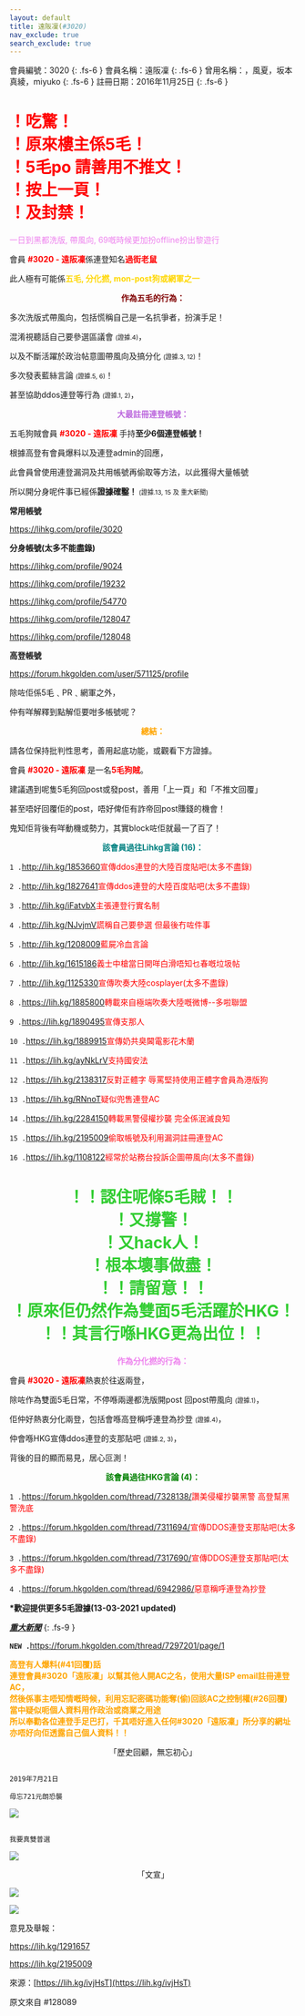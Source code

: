 ```yaml
---
layout: default
title: 遠阪凜(#3020)
nav_exclude: true
search_exclude: true
---
```


會員編號：3020
{: .fs-6 }
會員名稱：遠阪凜
{: .fs-6 }
曾用名稱：，風夏，坂本真綾，miyuko
{: .fs-6 }
註冊日期：2016年11月25日
{: .fs-6 }

<h1 style="color:red;">！吃驚！<br>！原來樓主係5毛！<br>！5毛po 請善用不推文！<br>！按上一頁！<br>！及封禁！</h1>

<p style="color:violet;">一日到黑都洗版, 帶風向, 69嘅時候更加扮offline扮出黎遊行</p>

會員 <a style="color:red"><b>#3020 - 遠阪凜</b></a>係連登知名<a style="color:red"><b>過街老鼠</b></a>

此人極有可能係<a style="color:gold"><b>五毛, 分化撚, mon-post狗或網軍之一</b></a>

<p style="color:maroon" align="center"><b>作為五毛的行為：</b></p>

多次洗版式帶風向，包括慌稱自己是一名抗爭者，扮演手足！

混淆視聽話自己要參選區議會 <a style="font-size:11px">(證據.4)</a>，

以及不斷活躍於政治帖意圖帶風向及搞分化 <a style="font-size:11px">(證據.3, 12)</a>！

多次發表藍絲言論 <a style="font-size:11px">(證據.5, 6)</a>！

甚至協助ddos連登等行為 <a style="font-size:11px">(證據.1, 2)</a>，


<p style="color:#b6d" align="center"><b>大最註冊連登帳號：</b></p>

五毛狗賊會員 <a style="color:red"><b>#3020 - 遠阪凜</b> </a>手持<b>至少6個連登帳號！</b>

根據高登有會員爆料以及連登admin的回應，

此會員曾使用連登漏洞及共用帳號再偷取等方法，以此獲得大量帳號

所以開分身呢件事已經係<b>證據確鑿！ </b> <a style="font-size:11px">(證據.13, 15 及 重大新聞)</a>

<b>常用帳號</b>

<a href="https://lihkg.com/profile/3020">https://lihkg.com/profile/3020</a>

<b>分身帳號(太多不能盡錄)</b>

<a href="https://lihkg.com/profile/9024">https://lihkg.com/profile/9024</a>

<a href="https://lihkg.com/profile/19232">https://lihkg.com/profile/19232</a>

<a href="https://lihkg.com/profile/54770">https://lihkg.com/profile/54770</a>

<a href="https://lihkg.com/profile/128047">https://lihkg.com/profile/128047</a>

<a href="https://lihkg.com/profile/128048">https://lihkg.com/profile/128048</a>

<b>高登帳號</b>

<a href="https://forum.hkgolden.com/user/571125/profile">https://forum.hkgolden.com/user/571125/profile</a>



除咗佢係5毛﹑PR﹑網軍之外，

仲有咩解釋到點解佢要咁多帳號呢？


<p style="color:orange" align="center"><b>總結：</b></p>

請各位保持批判性思考，善用起底功能，或觀看下方證據。

會員 <b><a style="color:red">#3020 - 遠阪凜</a></b> 是一名<b><a style="color:red">5毛狗賊</a></b>。

建議遇到呢隻5毛狗回post或發post，善用「上一頁」和「不推文回覆」

甚至唔好回覆佢的post，唔好俾佢有詐帝回post賺錢的機會！

鬼知佢背後有咩動機或勢力，其實block咗佢就最一了百了！


<p style="color:teal" align="center"><b>該會員過往Lihkg言論 (16)：</b></p> 

`1 .`<a href="http://lih.kg/1853660">http://lih.kg/1853660</a><a style="color:red">宣傳ddos連登的大陸百度貼吧(太多不盡錄)</a>

`2 .`<a href="http://lih.kg/1827641">http://lih.kg/1827641</a><a style="color:red">宣傳ddos連登的大陸百度貼吧(太多不盡錄)</a>

`3 .`<a href="http://lih.kg/iFatvbX">http://lih.kg/iFatvbX</a><a style="color:red">主張連登行實名制</a>

`4 .`<a href="http://lih.kg/NJvjmV">http://lih.kg/NJvjmV</a><a style="color:red">謊稱自己要參選 但最後冇咗件事</a>

`5 .`<a href="http://lih.kg/1208009">http://lih.kg/1208009</a><a style="color:red">藍屍冷血言論</a>

`6 .`<a href="http://lih.kg/1615186">http://lih.kg/1615186</a><a style="color:red">義士中槍當日開咩白滑唔知乜春嘅垃圾帖</a>

`7 .`<a href="http://lih.kg/1125330">http://lih.kg/1125330</a><a style="color:red">宣傳吹奏大陸cosplayer(太多不盡錄)</a>

`8 .`<a href="https://lih.kg/1885800">https://lih.kg/1885800</a><a style="color:red">轉載來自極端吹奏大陸嘅微博--多啦聯盟</a>

`9 .`<a href="https://lih.kg/1890495">https://lih.kg/1890495</a><a style="color:red">宣傳支那人</a>

`10 .`<a href="https://lih.kg/1889915">https://lih.kg/1889915</a><a style="color:red">宣傳奶共臭閪電影花木蘭</a>

`11 .`<a href="https://lih.kg/ayNkLrV">https://lih.kg/ayNkLrV</a><a style="color:red">支持國安法</a>

`12 .`<a href="https://lih.kg/2138317">https://lih.kg/2138317</a><a style="color:red">反對正體字 辱罵堅持使用正體字會員為港版狗</a>

`13 .`<a href="https://lih.kg/RNnoT">https://lih.kg/RNnoT</a><a style="color:red">疑似兜售連登AC</a>

`14 .`<a href="https://lih.kg/2284150">https://lih.kg/2284150</a><a style="color:red">轉載黑警侵權抄襲 完全係泯滅良知</a>

`15 .`<a href="https://lih.kg/2195009">https://lih.kg/2195009</a><a style="color:red">偷取帳號及利用漏洞註冊連登AC</a>

`16 .`<a href="https://lih.kg/1108122">https://lih.kg/1108122</a><a style="color:red">經常於站務台投訴企圖帶風向(太多不盡錄)</a>

<h1 style="color:limegreen" align="center">！！認住呢條5毛賊！！<br>！又撐警！<br>！又hack人！<br>！根本壞事做盡！<br>！！請留意！！<br>！原來佢仍然作為雙面5毛活躍於HKG！<br>！！其言行喺HKG更為出位！！</h1>

<p style="color:violet" align="center"><b>作為分化撚的行為：</b></p>
  
會員 <b><a style="color:red">#3020 - 遠阪凜</a></b>熱衷於往返兩登，

除咗作為雙面5毛日常，不停喺兩邊都洗版開post 回post帶風向 <a style="font-size:11px">(證據.1)</a>，

佢仲好熱衷分化兩登，包括會喺高登稱呼連登為抄登 <a style="font-size:11px">(證據.4)</a>，

仲會喺HKG宣傳ddos連登的支那貼吧 <a style="font-size:11px">(證據.2, 3)</a>，

背後的目的顯而易見，居心叵測！


<p style="color:green" align="center"><b>該會員過往HKG言論 (4)：</b></p>
  
`1 .`<a href="https://forum.hkgolden.com/thread/7328138/">https://forum.hkgolden.com/thread/7328138/</a><a style="color:red">讚美侵權抄襲黑警 高登幫黑警洗底</a>

`2 .`<a href="https://forum.hkgolden.com/thread/7311694/">https://forum.hkgolden.com/thread/7311694/</a><a style="color:red">宣傳DDOS連登支那貼吧(太多不盡錄)</a>

`3 .`<a href="https://forum.hkgolden.com/thread/7317690/">https://forum.hkgolden.com/thread/7317690/</a><a style="color:red">宣傳DDOS連登支那貼吧(太多不盡錄)</a>

`4 .`<a href="https://forum.hkgolden.com/thread/6942986/">https://forum.hkgolden.com/thread/6942986/</a><a style="color:red">惡意稱呼連登為抄登</a>

<b>*歡迎提供更多5毛證據(13-03-2021 updated)</b>

<b><u>*********重大新聞*********</u></b>
{: .fs-9 }

<b>`NEW .`</b><a href="https://forum.hkgolden.com/thread/7297201/page/1">https://forum.hkgolden.com/thread/7297201/page/1
  
<b><a style="color:orange">高登有人爆料(#41回覆)話 <br>連登會員#3020「遠阪凜」以幫其他人開AC之名，使用大量ISP email註冊連登AC，<br>然後係事主唔知情嘅時候，利用忘記密碼功能奪(偷)回該AC之控制權(#26回覆)<br>當中疑似呃個人資料用作政治或商業之用途<br>所以奉勸各位連登手足巴打，千其唔好進入任何#3020「遠阪凜」所分享的網址<br>亦唔好向佢透露自己個人資料！！</a></b>


<p align="center">「歷史回顧，無忘初心」</p>

```

2019年7月21日

毋忘721元朗恐襲

```

![](https://na.cx/i/1QaXHUZ.jpg)



```

我要真雙普選

```

![](https://na.cx/i/56Kq4TS.jpg)


<p align="center">「文宣」</p>

  
![](https://na.cx/i/Q3rWYzB.jpg)

  
![](https://na.cx/i/XThZWkz.png)



意見及舉報：
  
<a href="https://lih.kg/1291657">https://lih.kg/1291657</a>
  
<a href="https://lih.kg/2195009">https://lih.kg/2195009</a>

來源：[https://lih.kg/ivjHsT](https://lih.kg/ivjHsT)
  
原文來自 #128089
